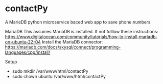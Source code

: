 # contactPy
A MarieDB python microservice baced web app to save phone numbers

MariaDB
This assumes MariaDB is installed. If not folllow these instructions: https://www.digitalocean.com/community/tutorials/how-to-install-mariadb-on-ubuntu-22-04
Install the MariaDB connector: https://mariadb.com/docs/skysql/connect/programming-languages/cpp/install/


Setup
 - sudo mkdir /var/www/html/contactPy
 - sudo chown ubuntu /var/www/html/contactPy
